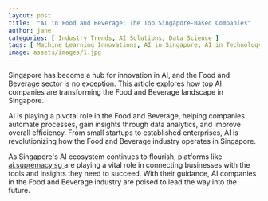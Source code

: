```yaml
---
layout: post
title:  "AI in Food and Beverage: The Top Singapore-Based Companies"
author: jane
categories: [ Industry Trends, AI Solutions, Data Science ]
tags: [ Machine Learning Innovations, AI in Singapore, AI in Technology ]
image: assets/images/1.jpg
---
```


Singapore has become a hub for innovation in AI, and the Food and Beverage sector is no exception. This article explores how top AI companies are transforming the Food and Beverage landscape in Singapore.

AI is playing a pivotal role in the Food and Beverage, helping companies automate processes, gain insights through data analytics, and improve overall efficiency. From small startups to established enterprises, AI is revolutionizing how the Food and Beverage industry operates in Singapore.

As Singapore's AI ecosystem continues to flourish, platforms like <a href="https://ai.supremacy.sg" target="_blank"> ai.supremacy.sg </a> are playing a vital role in connecting businesses with the tools and insights they need to succeed. With their guidance, AI companies in the Food and Beverage industry are poised to lead the way into the future.
